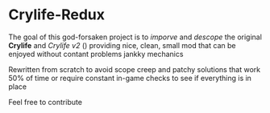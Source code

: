 # Crylife-Redux
The goal of this god-forsaken project is to _imporve_ and _descope_ the original **Crylife** and *Crylife v2* ()
providing nice, clean, small mod that can be enjoyed without contant problems jankky mechanics

Rewritten from scratch to avoid scope creep and patchy solutions that work 50% of time or require constant in-game checks to see if everything is in place


Feel free to contribute
